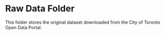 # Raw Data Folder

This folder stores the original dataset downloaded from the City of Toronto Open Data Portal.
